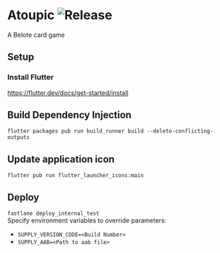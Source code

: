 # Atoupic  ![Release](https://github.com/tarbadev/Atoupic/workflows/Release/badge.svg?branch=master)

A Belote card game

## Setup
### Install Flutter
https://flutter.dev/docs/get-started/install

## Build Dependency Injection
`flutter packages pub run build_runner build --delete-conflicting-outputs`

## Update application icon
`flutter pub run flutter_launcher_icons:main`

## Deploy
`fastlane deploy_internal_test`  
Specify environment variables to override parameters:
- `SUPPLY_VERSION_CODE=<Build Number>`
- `SUPPLY_AAB=<Path to aab file>`